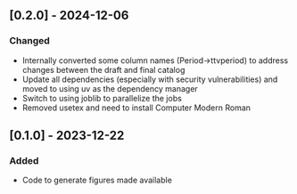 ## [0.2.0] - 2024-12-06

### Changed
- Internally converted some column names (Period->ttvperiod) to address changes between the draft and final catalog
- Update all dependencies (especially with security vulnerabilities) and moved to using uv as the dependency manager
- Switch to using joblib to parallelize the jobs
- Removed usetex and need to install Computer Modern Roman

## [0.1.0] - 2023-12-22

### Added
- Code to generate figures made available
